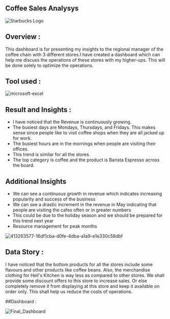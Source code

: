 ## Coffee Sales Analysys

![Starbucks Logo](https://github.com/user-attachments/assets/50dfe256-0f9e-4797-a422-0edddb578ba7)

## Overview : 
This dashboard is for presenting my insights to the regional manager of the coffee chain with 3 different stores.I have created a dashboard which can help me discuss the operations of these stores with my higher-ups. This will be done solely to optimize the operations.

## Tool used :

![microsoft-excel](https://github.com/user-attachments/assets/dab77b9a-5eee-42d7-b127-c41a817bfe3d)

## Result and Insights :
- I have noticed that the Revenue is continuously growing.
- The busiest days are Mondays, Thursdays, and Fridays. This makes sense since people like to visit coffee shops when they are all jacked up for work.
- The busiest hours are in the mornings when people are visiting their offices.
- This trend is similar for all the stores.
- The top category is coffee and the product is Barista Espresso across the board.

## Additional Insights
- We can see a continuous growth in revenue which indicates increasing popularity and success of the business
- We can see a drastic increment in the revenue in May indicating that people are visiting the cafes often or in greater numbers
- This could be due to the  holiday season and we should be prepared for this trend next year
- Resource management for peak months

![413263577-16df1cba-d0fe-4dba-a1a9-e1e330c58dbf](https://github.com/user-attachments/assets/18e77f92-e18f-4fef-92fb-959c2d0b5067)

## Data Story :
I have noticed that the bottom products for all the stores include some flavours and other products like coffee beans. Also, the merchandise clothing for Hell's Kitchen is way less as compared to other stores. We shall provide some discount offers to this store to increase sales. Or else completely remove it from displaying at this store and keep it available on order only. This shall help us reduce the costs of operations.

##Dashboard :

![Final_Dashboard](https://github.com/user-attachments/assets/30b91b72-41f6-4b5f-9844-a92152fe1459)


